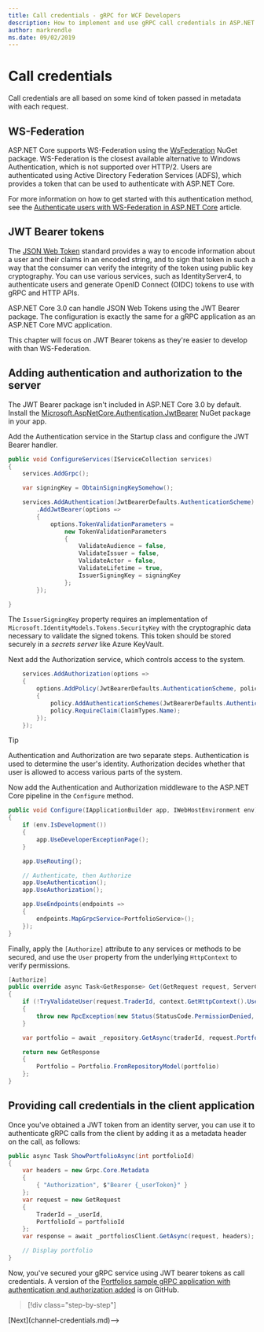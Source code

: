```yaml
---
title: Call credentials - gRPC for WCF Developers
description: How to implement and use gRPC call credentials in ASP.NET Core 3.0.
author: markrendle
ms.date: 09/02/2019
---
```


# Call credentials

Call credentials are all based on some kind of token passed in metadata with each request.

## WS-Federation

ASP.NET Core supports WS-Federation using the [WsFederation](https://www.nuget.org/packages/Microsoft.AspNetCore.Authentication.WsFederation) NuGet package. WS-Federation is the closest available alternative to Windows Authentication, which is not supported over HTTP/2. Users are authenticated using Active Directory Federation Services (ADFS), which provides a token that can be used to authenticate with ASP.NET Core.

For more information on how to get started with this authentication method, see the [Authenticate users with WS-Federation in ASP.NET Core](https://docs.microsoft.com/aspnet/core/security/authentication/ws-federation?view=aspnetcore-3.0) article.

## JWT Bearer tokens

The [JSON Web Token](https://jwt.io) standard provides a way to encode information about a user and their claims in an encoded string, and to sign that token in such a way that the consumer can verify the integrity of the token using public key cryptography. You can use various services, such as IdentityServer4, to authenticate users and generate OpenID Connect (OIDC) tokens to use with gRPC and HTTP APIs.

ASP.NET Core 3.0 can handle JSON Web Tokens using the JWT Bearer package. The configuration is exactly the same for a gRPC application as an ASP.NET Core MVC application.

This chapter will focus on JWT Bearer tokens as they're easier to develop with than WS-Federation.

## Adding authentication and authorization to the server

The JWT Bearer package isn't included in ASP.NET Core 3.0 by default. Install the [Microsoft.AspNetCore.Authentication.JwtBearer](https://www.nuget.org/packages/Microsoft.AspNetCore.Authentication.JwtBearer) NuGet package in your app.

Add the Authentication service in the Startup class and configure the JWT Bearer handler.

```csharp
public void ConfigureServices(IServiceCollection services)
{
    services.AddGrpc();

    var signingKey = ObtainSigningKeySomehow();

    services.AddAuthentication(JwtBearerDefaults.AuthenticationScheme)
        .AddJwtBearer(options =>
        {
            options.TokenValidationParameters =
                new TokenValidationParameters
                {
                    ValidateAudience = false,
                    ValidateIssuer = false,
                    ValidateActor = false,
                    ValidateLifetime = true,
                    IssuerSigningKey = signingKey
                };
        });

}
```

The `IssuerSigningKey` property requires an implementation of `Microsoft.IdentityModels.Tokens.SecurityKey` with the cryptographic data necessary to validate the signed tokens. This token should be stored securely in a *secrets server* like Azure KeyVault.

Next add the Authorization service, which controls access to the system.

```csharp
    services.AddAuthorization(options =>
    {
        options.AddPolicy(JwtBearerDefaults.AuthenticationScheme, policy =>
        {
            policy.AddAuthenticationSchemes(JwtBearerDefaults.AuthenticationScheme);
            policy.RequireClaim(ClaimTypes.Name);
        });
    });

```

> [!TIP]
> Authentication and Authorization are two separate steps. Authentication is used to determine the user's identity. Authorization decides whether that user is allowed to access various parts of the system.

Now add the Authentication and Authorization middleware to the ASP.NET Core pipeline in the `Configure` method.

```csharp
public void Configure(IApplicationBuilder app, IWebHostEnvironment env)
{
    if (env.IsDevelopment())
    {
        app.UseDeveloperExceptionPage();
    }

    app.UseRouting();

    // Authenticate, then Authorize
    app.UseAuthentication();
    app.UseAuthorization();

    app.UseEndpoints(endpoints =>
    {
        endpoints.MapGrpcService<PortfolioService>();
    });
}
```

Finally, apply the `[Authorize]` attribute to any services or methods to be secured, and use the `User` property from the underlying `HttpContext` to verify permissions.

```csharp
[Authorize]
public override async Task<GetResponse> Get(GetRequest request, ServerCallContext context)
{
    if (!TryValidateUser(request.TraderId, context.GetHttpContext().User))
    {
        throw new RpcException(new Status(StatusCode.PermissionDenied, "Denied."));
    }

    var portfolio = await _repository.GetAsync(traderId, request.PortfolioId);

    return new GetResponse
    {
        Portfolio = Portfolio.FromRepositoryModel(portfolio)
    };
}
```

## Providing call credentials in the client application

Once you've obtained a JWT token from an identity server, you can use it to authenticate gRPC calls from the client by adding it as a metadata header on the call, as follows:

```csharp
public async Task ShowPortfolioAsync(int portfolioId)
{
    var headers = new Grpc.Core.Metadata
    {
        { "Authorization", $"Bearer {_userToken}" }
    };
    var request = new GetRequest
    {
        TraderId = _userId,
        PortfolioId = portfolioId
    };
    var response = await _portfoliosClient.GetAsync(request, headers);

    // Display portfolio
}
```

Now, you've secured your gRPC service using JWT bearer tokens as call credentials. A version of the [Portfolios sample gRPC application with authentication and authorization added](https://github.com/dotnet-architecture/grpc-for-wcf-developers/tree/master/PortfoliosSample/grpc/TraderSysAuth) is on GitHub.

>[!div class="step-by-step"]
<!-->[Next](channel-credentials.md)-->
